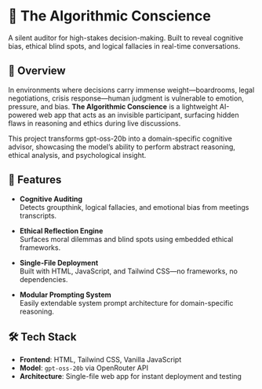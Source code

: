 # 🧠 The Algorithmic Conscience

A silent auditor for high-stakes decision-making. Built to reveal cognitive bias, ethical blind spots, and logical fallacies in real-time conversations.

## 🚀 Overview

In environments where decisions carry immense weight—boardrooms, legal negotiations, crisis response—human judgment is vulnerable to emotion, pressure, and bias. **The Algorithmic Conscience** is a lightweight AI-powered web app that acts as an invisible participant, surfacing hidden flaws in reasoning and ethics during live discussions.

This project transforms gpt-oss-20b into a domain-specific cognitive advisor, showcasing the model’s ability to perform abstract reasoning, ethical analysis, and psychological insight.

## 🧩 Features

- **Cognitive Auditing**  
  Detects groupthink, logical fallacies, and emotional bias from meetings transcripts.

- **Ethical Reflection Engine**  
  Surfaces moral dilemmas and blind spots using embedded ethical frameworks.

- **Single-File Deployment**  
  Built with HTML, JavaScript, and Tailwind CSS—no frameworks, no dependencies.

- **Modular Prompting System**  
  Easily extendable system prompt architecture for domain-specific reasoning.

## 🛠️ Tech Stack

- **Frontend**: HTML, Tailwind CSS, Vanilla JavaScript  
- **Model**: `gpt-oss-20b` via OpenRouter API  
- **Architecture**: Single-file web app for instant deployment and testing
